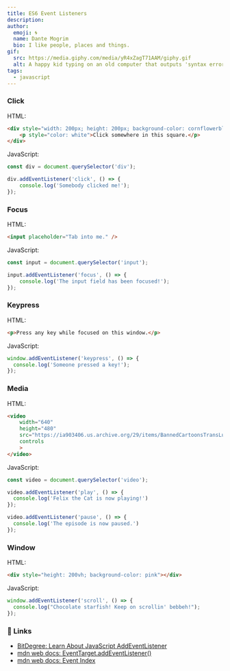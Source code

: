 ```yaml
---
title: ES6 Event Listeners
description: 
author:
  emoji: 🌀
  name: Dante Mogrim
  bio: I like people, places and things.
gif:
  src: https://media.giphy.com/media/yR4xZagT71AAM/giphy.gif
  alt: A happy kid typing on an old computer that outputs 'syntax error'.
tags:
  - javascript
---
```


### Click

HTML:
```html
<div style="width: 200px; height: 200px; background-color: cornflowerblue">
	<p style="color: white">Click somewhere in this square.</p>
</div>
```

JavaScript:
```js
const div = document.querySelector('div');

div.addEventListener('click', () => {
	console.log('Somebody clicked me!');
});
```

### Focus

HTML:
```html
<input placeholder="Tab into me." />
```

JavaScript:
```js
const input = document.querySelector('input');

input.addEventListener('focus', () => {
	console.log('The input field has been focused!');
});
```

### Keypress

HTML:
```html
<p>Press any key while focused on this window.</p>
```

JavaScript:
```js
window.addEventListener('keypress', () => {
  console.log('Someone pressed a key!');
});
```

### Media

HTML:
```html
<video
	width="640"
	height="480"
	src="https://ia903406.us.archive.org/29/items/BannedCartoonsTransLuxFelixTheCatKingOfTheMoonVeryGood/Banned%20Cartoons%20-%20Trans-Lux%20-%20Felix%20The%20Cat%20-%20King%20Of%20The%20Moon%20-%20Very%20Good.mp4"
	controls
	>
</video>
```

JavaScript:
```js
const video = document.querySelector('video');

video.addEventListener('play', () => {
  console.log('Felix the Cat is now playing!')
});

video.addEventListener('pause', () => {
  console.log('The episode is now paused.')
});
```

### Window

HTML:
```html
<div style="height: 200vh; background-color: pink"></div>
```

JavaScript:
```js
window.addEventListener('scroll', () => {
  console.log("Chocolate starfish! Keep on scrollin' bebbeh!");
});
```

### 🔗 Links

- [BitDegree: Learn About JavaScript AddEventListener](https://www.bitdegree.org/learn/javascript-addeventlistener)
- [mdn web docs: EventTarget.addEventListener()](https://developer.mozilla.org/en-US/docs/Web/API/EventTarget/addEventListener)
- [mdn web docs: Event Index](https://developer.mozilla.org/en-US/docs/Web/Events)
